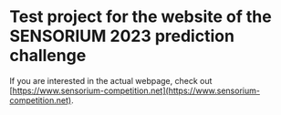 # Test project for the website of the SENSORIUM 2023 prediction challenge

If you are interested in the actual webpage, check out [https://www.sensorium-competition.net](https://www.sensorium-competition.net).
